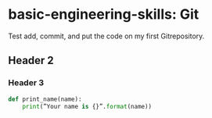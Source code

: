 # basic-engineering-skills: Git

Test add, commit, and put the code on my first Gitrepository.

## Header 2

### Header 3

```py
def print_name(name):
    print(”Your name is {}”.format(name))
```